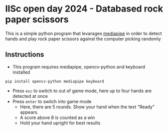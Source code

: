 # IISc open day 2024 - Databased rock paper scissors

This is a simple python program that levarages [mediapipe](https://developers.google.com/mediapipe) in order to detect hands and play rock paper scissors against the computer picking randomly

## Instructions
- This program requires mediapipe, opencv-python and keyboard installed
```
pip install opencv-python mediapipe keyboard
```
- Press `esc` to switch to out of game mode, here up to four hands are detected at once
- Press `enter` to switch into game mode
  - Here, there are 5 rounds. Show your hand when the text "Ready" appears.
  - A score above 8 is counted as a win
  - Hold your hand upright for best results
